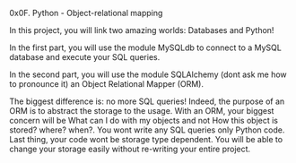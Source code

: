 0x0F. Python - Object-relational mapping

In this project, you will link two amazing worlds: Databases and Python!

In the first part, you will use the module MySQLdb to connect to a MySQL database and execute your SQL queries.

In the second part, you will use the module SQLAlchemy (dont ask me how to pronounce it) an Object Relational Mapper (ORM).

The biggest difference is: no more SQL queries! Indeed, the purpose of an ORM is to abstract the storage to the usage. With an ORM, your biggest concern will be What can I do with my objects and not How this object is stored? where? when?. You wont write any SQL queries only Python code. Last thing, your code wont be storage type dependent. You will be able to change your storage easily without re-writing your entire project.
